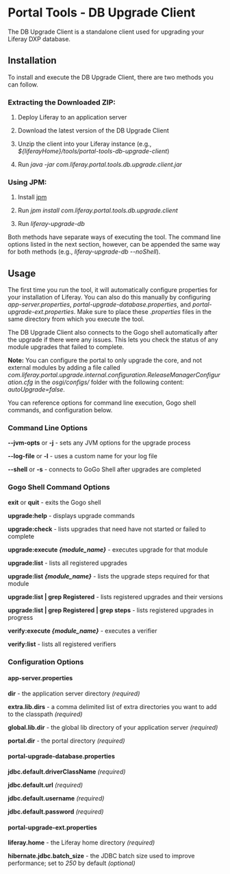 # Portal Tools - DB Upgrade Client

The DB Upgrade Client is a standalone client used for upgrading your Liferay DXP database.

## Installation

To install and execute the DB Upgrade Client, there are two methods you can follow.

### Extracting the Downloaded ZIP:

1. Deploy Liferay to an application server

2. Download the latest version of the DB Upgrade Client

3. Unzip the client into your Liferay instance  (e.g., *${liferayHome}/tools/portal-tools-db-upgrade-client*)

4. Run *java -jar com.liferay.portal.tools.db.upgrade.client.jar*

### Using JPM:

1. Install [jpm](https://jpm4j.org)

2. Run *jpm install com.liferay.portal.tools.db.upgrade.client*

3. Run *liferay-upgrade-db*

Both methods have separate ways of executing the tool. The command line options listed in the next section, however, can be appended the same way for both methods (e.g., *liferay-upgrade-db --noShell*).

## Usage

The first time you run the tool, it will automatically configure properties for your installation of Liferay. You can also do this manually by configuring *app-server.properties*, *portal-upgrade-database.properties*, and *portal-upgrade-ext.properties*. Make sure to place these *.properties* files in the same directory from which you execute the tool.

The DB Upgrade Client also connects to the Gogo shell automatically after the upgrade if there were any issues. This lets you check the status of any module upgrades that failed to complete.

**Note:** You can configure the portal to only upgrade the core, and not external modules by adding a file called *com.liferay.portal.upgrade.internal.configuration.ReleaseManagerConfiguration.cfg* in the *osgi/configs/* folder with the following content: *autoUpgrade=false*.

You can reference options for command line execution, Gogo shell commands, and configuration below.

### Command Line Options

**--jvm-opts** or **-j** - sets any JVM options for the upgrade process

**--log-file** or **-l** - uses a custom name for your log file

**--shell** or **-s** - connects to GoGo Shell after upgrades are completed

### Gogo Shell Command Options

**exit** or **quit** - exits the Gogo shell

**upgrade:help** - displays upgrade commands

**upgrade:check** - lists upgrades that need have not started or failed to complete

**upgrade:execute _{module_name}_** - executes upgrade for that module

**upgrade:list** - lists all registered upgrades

**upgrade:list _{module_name}_** - lists the upgrade steps required for that module

**upgrade:list | grep Registered** - lists registered upgrades and their versions

**upgrade:list | grep Registered | grep steps** - lists registered upgrades in progress

**verify:execute _{module_name}_** - executes a verifier

**verify:list** - lists all registered verifiers

### Configuration Options

#### app-server.properties

**dir** - the application server directory *(required)*

**extra.lib.dirs** - a comma delimited list of extra directories you want to add to the classpath *(required)*

**global.lib.dir** - the global lib directory of your application server *(required)*

**portal.dir** - the portal directory *(required)*

#### portal-upgrade-database.properties

**jdbc.default.driverClassName** *(required)*

**jdbc.default.url** *(required)*

**jdbc.default.username** *(required)*

**jdbc.default.password** *(required)*

#### portal-upgrade-ext.properties

**liferay.home** - the Liferay home directory *(required)*

**hibernate.jdbc.batch_size** - the JDBC batch size used to improve performance; set to *250* by default *(optional)*

